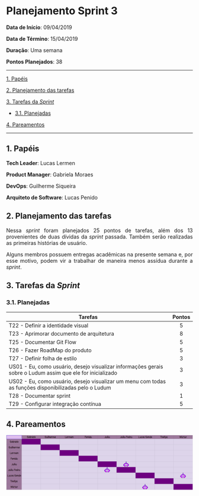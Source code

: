 # Planejamento Sprint 3

**Data de Início**: 09/04/2019

**Data de Término**: 15/04/2019

**Duração**: Uma semana

**Pontos Planejados**: 38

-------

[1. Papéis](#_1-papéis)

[2. Planejamento das tarefas](#_2-planejamento-das-tarefas)

[3. Tarefas da _Sprint_](#_3-tarefas-da-sprint)  

  * [3.1. Planejadas](#_31-planejadas)

[4. Pareamentos](#_4-pareamentos_)  

-------

## 1. Papéis

**Tech Leader**: Lucas Lermen

**Product Manager**: Gabriela Moraes

**DevOps**: Guilherme Siqueira

**Arquiteto de Software**: Lucas Penido


## 2. Planejamento das tarefas

<p align = "justify"> Nessa <i>sprint</i> foram planejados 25 pontos de tarefas, além dos 13 provenientes de duas dívidas da <i>sprint</i> passada. Também serão realizadas as primeiras histórias de usuário.</p>

<p align = "justify"> Alguns membros possuem entregas acadêmicas na presente  semana e, por esse motivo, podem vir a trabalhar de maneira menos assídua durante a <i>sprint</i>.</p>


## 3. Tarefas da _Sprint_

### 3.1. Planejadas

|Tarefas|Pontos|
|-|:--:|
| T22 - Definir a identidade visual | 5 |
| T23 - Aprimorar documento de arquitetura | 8 |
| T25 - Documentar Git Flow | 5 |
| T26 - Fazer RoadMap do produto | 5 |
| T27 - Definir folha de estilo | 3 |
| US01 - Eu, como usuário, desejo visualizar informações gerais sobre o Ludum assim que ele for inicializado | 3 |
| US02 - Eu, como usuário, desejo visualizar um menu com todas as funções disponibilizadas pelo o Ludum | 3 |
| T28 - Documentar sprint | 1 |
| T29 - Configurar integração contínua | 5 |

## 4. Pareamentos

![](./imagens/quadropareamento-sprint3.png)
